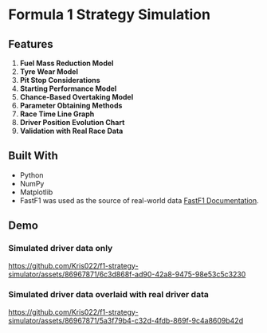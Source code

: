 # Formula 1 Strategy Simulation

## Features

1. **Fuel Mass Reduction Model**
2. **Tyre Wear Model**
3. **Pit Stop Considerations**
4. **Starting Performance Model**
5. **Chance-Based Overtaking Model**
6. **Parameter Obtaining Methods**
7. **Race Time Line Graph**
8. **Driver Position Evolution Chart**
9. **Validation with Real Race Data**
   
## Built With

- Python
- NumPy
- Matplotlib
- FastF1 was used as the source of real-world data [FastF1 Documentation](https://docs.fastf1.dev/).

## Demo

### Simulated driver data only
https://github.com/Kris022/f1-strategy-simulator/assets/86967871/6c3d868f-ad90-42a8-9475-98e53c5c3230

### Simulated driver data overlaid with real driver data
https://github.com/Kris022/f1-strategy-simulator/assets/86967871/5a3f79b4-c32d-4fdb-869f-9c4a8609b42d



